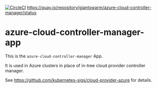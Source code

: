 [![CircleCI](https://circleci.com/gh/giantswarm/azure-cloud-controller-manager-app/tree/main.svg?style=svg)](https://circleci.com/gh/giantswarm/azure-cloud-controller-manager-app/tree/main) https://quay.io/repository/giantswarm/azure-cloud-controller-manager/status

# azure-cloud-controller-manager-app

This is the `azure-cloud-controller-manager` App.

It is used in Azure clusters in place of in-tree cloud provider controller manager.

See https://github.com/kubernetes-sigs/cloud-provider-azure for details.


